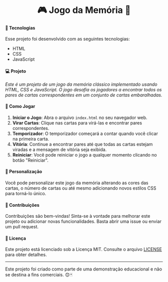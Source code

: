 <h1 align="center">🎮 Jogo da Memória 🧠</h1>

<!--<p align="center">
 <img src="screenshot.png" alt="Screenshot do Jogo da Memória" width="400">
</p>-->

#### 🚀 Tecnologias

Esse projeto foi desenvolvido com as seguintes tecnologias:

- HTML
- CSS
- JavaScript

#### 💻 Projeto

<em>Este é um projeto de um jogo da memória clássico implementado usando HTML, CSS e JavaScript. O jogo desafia os jogadores a encontrar todos os pares de cartas correspondentes em um conjunto de cartas embaralhadas.</em>

#### 🎯 Como Jogar

1. **Iniciar o Jogo**: Abra o arquivo `index.html` no seu navegador web.
2. **Virar Cartas**: Clique nas cartas para virá-las e encontrar pares correspondentes.
3. **Temporizador**: O temporizador começará a contar quando você clicar na primeira carta.
4. **Vitória**: Continue a encontrar pares até que todas as cartas estejam viradas e a mensagem de vitória seja exibida.
5. **Reiniciar**: Você pode reiniciar o jogo a qualquer momento clicando no botão "Reiniciar".

#### 🎨 Personalização

Você pode personalizar este jogo da memória alterando as cores das cartas, o número de cartas ou até mesmo adicionando novos estilos CSS para torná-lo único.

#### 🤝 Contribuições

Contribuições são bem-vindas! Sinta-se à vontade para melhorar este projeto ou adicionar novas funcionalidades. Basta abrir uma issue ou enviar um pull request.

#### 📝 Licença

Este projeto está licenciado sob a Licença MIT. Consulte o arquivo [LICENSE](LICENSE) para obter detalhes.

---

Este projeto foi criado como parte de uma demonstração educacional e não se destina a fins comerciais. 😊🃏
